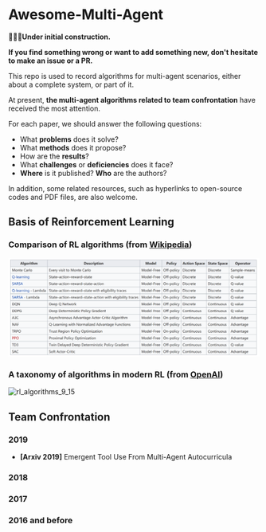 # Awesome-Multi-Agent

**:running::running::running:Under initial construction.**

**If you find something wrong or want to add something new, don't hesitate to make an issue or a PR.**

This repo is used to record  algorithms for multi-agent scenarios, either about a complete system, or part of it. 

At present, **the multi-agent algorithms related to team confrontation** have received the most attention.

For each paper, we should answer the following questions:
- What **problems** does it solve?
- What **methods** does it propose?
- How are the **results**?
- What **challenges** or **deficiencies** does it face?
- **Where** is it published? **Who** are the authors?

In addition, some related resources, such as hyperlinks to open-source codes and PDF files, are also welcome.

## Basis of Reinforcement Learning

### Comparison of RL algorithms (from [Wikipedia](https://en.wikipedia.org/wiki/Reinforcement_learning))
![1569218477168](_assets\1569218477168.png)

### A taxonomy of algorithms in modern RL (from [OpenAI](https://spinningup.openai.com/en/latest/spinningup/rl_intro2.html#citations-below))
![rl_algorithms_9_15](https://spinningup.openai.com/en/latest/_images/rl_algorithms_9_15.svg)

## Team Confrontation

### 2019
- **[Arxiv 2019]** Emergent Tool Use From Multi-Agent Autocurricula

### 2018 

### 2017

### 2016 and before
